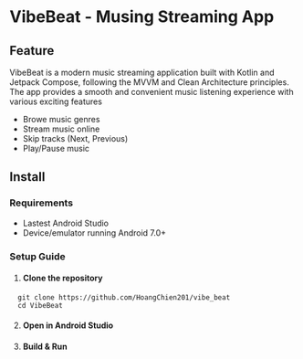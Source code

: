 # **VibeBeat - Musing Streaming App** #
## **Feature** ##
VibeBeat is a modern music streaming application built with Kotlin and Jetpack Compose, following the MVVM and Clean Architecture principles. The app provides a smooth and convenient music listening experience with various exciting features
- Browe music genres
- Stream music online
- Skip tracks (Next, Previous)
- Play/Pause music
## **Install** ##
### **Requirements** ###
- Lastest Android Studio
- Device/emulator running Android 7.0+
### **Setup Guide** ###
1. #### **Clone the repository** ####
```
  git clone https://github.com/HoangChien201/vibe_beat
  cd VibeBeat
```
2. #### **Open in Android Studio** ####
3. #### **Build & Run** ####

